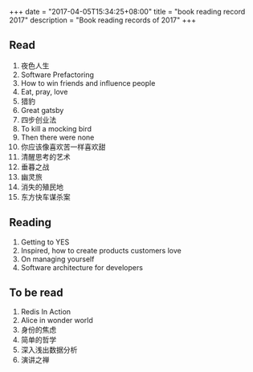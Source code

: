+++
date = "2017-04-05T15:34:25+08:00"
title = "book reading record 2017"
description = "Book reading records of 2017"
+++

## Read

1. 夜色人生
1. Software Prefactoring
1. How to win friends and influence people
1. Eat, pray, love
1. 猎豹
1. Great gatsby
1. 四步创业法
1. To kill a mocking bird
1. Then there were none
1. 你应该像喜欢苦一样喜欢甜
1. 清醒思考的艺术
1. 垂暮之战
1. 幽灵旅
1. 消失的殖民地
1. 东方快车谋杀案

## Reading

1. Getting to YES
1. Inspired, how to create products customers love
1. On managing yourself
1. Software architecture for developers

## To be read
1. Redis In Action
1. Alice in wonder world
1. 身份的焦虑
1. 简单的哲学
1. 深入浅出数据分析
1. 演讲之禅